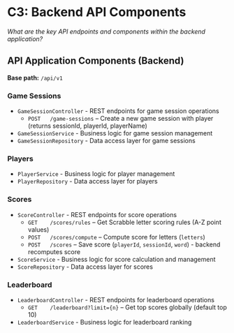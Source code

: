 # C3: Backend API Components

*What are the key API endpoints and components within the backend application?*

## API Application Components (Backend)

**Base path:** `/api/v1`

### Game Sessions
- `GameSessionController` - REST endpoints for game session operations
  * `POST   /game-sessions` – Create a new game session with player (returns sessionId, playerId, playerName)
- `GameSessionService` - Business logic for game session management  
- `GameSessionRepository` - Data access layer for game sessions

### Players
- `PlayerService` - Business logic for player management
- `PlayerRepository` - Data access layer for players

### Scores
- `ScoreController` - REST endpoints for score operations
  * `GET    /scores/rules` – Get Scrabble letter scoring rules (A-Z point values)
  * `POST   /scores/compute` – Compute score for letters (`letters`)
  * `POST   /scores` – Save score (`playerId`, `sessionId`, `word`) - backend recomputes score
- `ScoreService` - Business logic for score calculation and management
- `ScoreRepository` - Data access layer for scores

### Leaderboard
- `LeaderboardController` - REST endpoints for leaderboard operations
  * `GET    /leaderboard?limit={n}` – Get top scores globally (default top 10)
- `LeaderboardService` - Business logic for leaderboard ranking